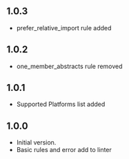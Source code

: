 ## 1.0.3

- prefer_relative_import rule added

## 1.0.2

- one_member_abstracts rule removed

## 1.0.1

- Supported Platforms list added

## 1.0.0

- Initial version.
- Basic rules and error add to linter
